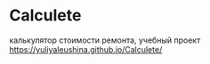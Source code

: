 # Calculete

калькулятор стоимости ремонта, учебный проект
https://yuliyaleushina.github.io/Calculete/
